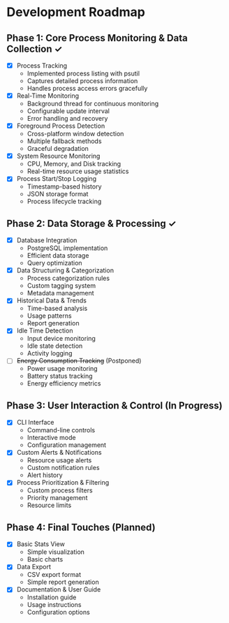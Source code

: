 # Development Roadmap

## Phase 1: Core Process Monitoring & Data Collection ✓

- [x] Process Tracking
  - Implemented process listing with psutil
  - Captures detailed process information
  - Handles process access errors gracefully
- [x] Real-Time Monitoring
  - Background thread for continuous monitoring
  - Configurable update interval
  - Error handling and recovery
- [x] Foreground Process Detection
  - Cross-platform window detection
  - Multiple fallback methods
  - Graceful degradation
- [x] System Resource Monitoring
  - CPU, Memory, and Disk tracking
  - Real-time resource usage statistics
- [x] Process Start/Stop Logging
  - Timestamp-based history
  - JSON storage format
  - Process lifecycle tracking

## Phase 2: Data Storage & Processing ✓

- [x] Database Integration
  - PostgreSQL implementation
  - Efficient data storage
  - Query optimization
- [x] Data Structuring & Categorization
  - Process categorization rules
  - Custom tagging system
  - Metadata management
- [x] Historical Data & Trends
  - Time-based analysis
  - Usage patterns
  - Report generation
- [x] Idle Time Detection
  - Input device monitoring
  - Idle state detection
  - Activity logging
- [ ] ~~Energy Consumption Tracking~~ (Postponed)
  - Power usage monitoring
  - Battery status tracking
  - Energy efficiency metrics

## Phase 3: User Interaction & Control (In Progress)

- [x] CLI Interface
  - Command-line controls
  - Interactive mode
  - Configuration management
- [x] Custom Alerts & Notifications
  - Resource usage alerts
  - Custom notification rules
  - Alert history
- [x] Process Prioritization & Filtering
  - Custom process filters
  - Priority management
  - Resource limits

## Phase 4: Final Touches (Planned)

- [x] Basic Stats View
  - Simple visualization
  - Basic charts
- [x] Data Export
  - CSV export format
  - Simple report generation
- [x] Documentation & User Guide
  - Installation guide
  - Usage instructions
  - Configuration options
